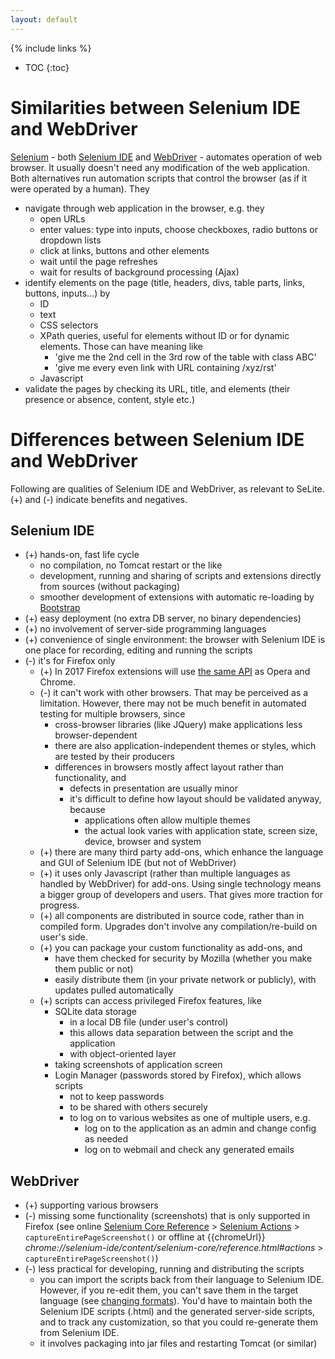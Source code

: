 ```yaml
---
layout: default
---
```

{% include links %}
* TOC
{:toc}

# Similarities between Selenium IDE and WebDriver #
[Selenium](http://seleniumhq.org) - both [Selenium IDE](http://docs.seleniumhq.org/projects/ide/) and [WebDriver](http://seleniumhq.org/projects/webdriver) - automates operation of web browser. It usually doesn't need any modification of the web application. Both alternatives run automation scripts that control the browser (as if it were operated by a human). They

  * navigate through web application in the browser, e.g. they
    * open URLs
    * enter values: type into inputs, choose checkboxes, radio buttons or dropdown lists
    * click at links, buttons and other elements
    * wait until the page refreshes
    * wait for results of background processing (Ajax)
  * identify elements on the page (title, headers, divs, table parts, links, buttons, inputs...) by
    * ID
    * text
    * CSS selectors
    * XPath queries, useful for elements without ID or for dynamic elements. Those can have meaning like
      * 'give me the 2nd cell in the 3rd row of the table with class ABC'
      * 'give me every even link with URL containing /xyz/rst'
    * Javascript
  * validate the pages by checking its URL, title, and elements (their presence or absence, content, style etc.)

# Differences between Selenium IDE and WebDriver #
Following are qualities of Selenium IDE and WebDriver, as relevant to SeLite. (+) and (-) indicate benefits and negatives.

## Selenium IDE ##
  * (+) hands-on, fast life cycle
    * no compilation, no Tomcat restart or the like
    * development, running and sharing of scripts and extensions directly from sources (without packaging)
    * smoother development of extensions with automatic re-loading by [Bootstrap](Bootstrap)
  * (+) easy deployment (no extra DB server, no binary dependencies)
  * (+) no involvement of server-side programming languages
  * (+) convenience of single environment: the browser with Selenium IDE is one place for recording, editing and running the scripts
  * (-) it's for Firefox only
    * (+) In 2017 Firefox extensions will use [the same API](https://developer.mozilla.org/en-US/Add-ons/WebExtensions) as Opera and Chrome.
    * (-) it can't work with other browsers. That may be perceived as a limitation. However, there may not be much benefit in automated testing for multiple browsers, since
      * cross-browser libraries (like JQuery) make applications less browser-dependent
      * there are also application-independent themes or styles, which are tested by their producers
      * differences in browsers mostly affect layout rather than functionality, and
        * defects in presentation are usually minor
        * it's difficult to define how layout should be validated anyway, because
          * applications often allow multiple themes
          * the actual look varies with application state, screen size, device, browser and system
    * (+) there are many third party add-ons, which enhance the language and GUI of Selenium IDE (but not of WebDriver)
    * (+) it uses only Javascript (rather than multiple languages as handled by WebDriver) for add-ons. Using single technology means a bigger group of developers and users. That gives more traction for progress.
    * (+) all components are distributed in source code, rather than in compiled form. Upgrades don't involve any compilation/re-build on user's side.
    * (+) you can package your custom functionality as add-ons, and
      * have them checked for security by Mozilla (whether you make them public or not)
      * easily distribute them (in your private network or publicly), with updates pulled automatically
    * (+) scripts can access privileged Firefox features, like
      * SQLite data storage
        * in a local DB file (under user's control)
        * this allows data separation between the script and the application
        * with object-oriented layer
      * taking screenshots of application screen
      * Login Manager (passwords stored by Firefox), which allows scripts
        * not to keep passwords
        * to be shared with others securely
        * to log on to various websites as one of multiple users, e.g.
          * log on to the application as an admin and change config as needed
          * log on to webmail and check any generated emails

## WebDriver ##
  * (+) supporting various browsers
  * (-) missing some functionality (screenshots) that is only supported in Firefox (see online [Selenium Core Reference](http://release.seleniumhq.org/selenium-core/1.0.1/reference.html) > [Selenium Actions](http://release.seleniumhq.org/selenium-core/1.0.1/reference.html#actions) > `captureEntirePageScreenshot()` or offline at {{chromeUrl}} _chrome://selenium-ide/content/selenium-core/reference.html#actions_ > `captureEntirePageScreenshot()`)
  * (-) less practical for developing, running and distributing the scripts
    * you can import the scripts back from their language to Selenium IDE. However, if you re-edit them, you can't save them in the target language (see [changing formats](http://blog.reallysimplethoughts.com/2011/06/10/does-selenium-ide-v1-0-11-support-changing-formats)). You'd have to maintain both the Selenium IDE scripts (.html) and the generated server-side scripts, and to track any customization, so that you could re-generate them from Selenium IDE.
    * it involves packaging into jar files and restarting Tomcat (or similar)